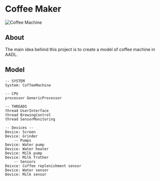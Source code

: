 # Coffee Maker
![Coffee Machine](https://cdn.dribbble.com/users/1859102/screenshots/4809469/coffee-machine_1.gif)
## About 
The main idea behind this project is to create a model of coffee machine in AADL. 

## Model
```
-- SYSTEM
System: CoffeeMachine

-- CPU
processor GenericProcessor

-- THREADS
thread UserInterface
thread BrewingControl
thread SensorMonitoring

-- Devices --
Device: Screen
Device: Grinder
    -- Pumps
Device: Water pump
Device: Water heater
Device: Milk pump
Device: Milk frother
    -- Sensors
Deivce: Coffee replenishment sensor
Device: Water sensor
Device: Milk sensor
